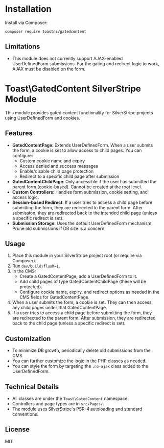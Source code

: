 # Installation

Install via Composer:

```
composer require toastnz/gatedcontent
```
## Limitations

- This module does not currently support AJAX-enabled UserDefinedForm submissions. For the gating and redirect logic to work, AJAX must be disabled on the form.

# Toast\GatedContent SilverStripe Module

This module provides gated content functionality for SilverStripe projects using UserDefinedForm and cookies.

## Features
- **GatedContentPage**: Extends UserDefinedForm. When a user submits the form, a cookie is set to allow access to child pages. You can configure:
	- Custom cookie name and expiry
	- Access denied and success messages
	- Enable/disable child page protection
	- Redirect to a specific child page after submission
- **GatedContentChildPage**: Only accessible if the user has submitted the parent form (cookie-based). Cannot be created at the root level.
- **Custom Controllers**: Handles form submission, cookie setting, and access logic.
- **Session-based Redirect**: If a user tries to access a child page before submitting the form, they are redirected to the parent form. After submission, they are redirected back to the intended child page (unless a specific redirect is set).
- **Submission Storage**: Uses the default UserDefinedForm mechanism. Prune old submissions if DB size is a concern.

## Usage
1. Place this module in your SilverStripe project root (or require via Composer).
2. Run `dev/build?flush=1`.
3. In the CMS:
	 - Create a GatedContentPage, add a UserDefinedForm to it.
	 - Add child pages of type GatedContentChildPage (these will be protected).
	 - Configure cookie name, expiry, and redirect options as needed in the CMS fields for GatedContentPage.
4. When a user submits the form, a cookie is set. They can then access any child pages under that GatedContentPage.
5. If a user tries to access a child page before submitting the form, they are redirected to the parent form. After submission, they are redirected back to the child page (unless a specific redirect is set).

## Customization
- To minimize DB growth, periodically delete old submissions from the CMS.
- You can further customize the logic in the PHP classes as needed.
- You can style the form by targeting the `.no-ajax` class added to the UserDefinedForm.

## Technical Details
- All classes are under the `Toast\GatedContent` namespace.
- Controllers and page types are in `src/Pages/`.
- The module uses SilverStripe's PSR-4 autoloading and standard conventions.

## License
MIT
